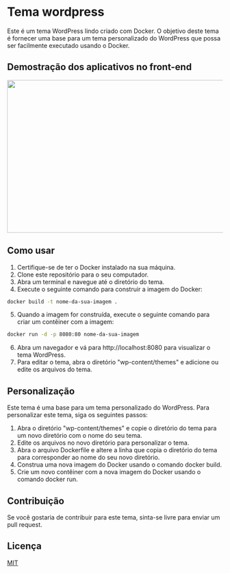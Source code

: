 # Tema wordpress

Este é um tema WordPress lindo criado com Docker. O objetivo deste tema é fornecer uma base para um tema personalizado do WordPress que possa ser facilmente executado usando o Docker.

## Demostração dos aplicativos no front-end

<div style="max-width: 100%; overflow: hidden;">
    <img src="./gifdofunciomaneto.gif" width="725" height="356">
</div>

## Como usar 


1. Certifique-se de ter o Docker instalado na sua máquina.
2. Clone este repositório para o seu computador.
3. Abra um terminal e navegue até o diretório do tema.
4. Execute o seguinte comando para construir a imagem do Docker:

```bash
docker build -t nome-da-sua-imagem .

```
5. Quando a imagem for construída, execute o seguinte comando para criar um contêiner com a imagem:
```bash
docker run -d -p 8080:80 nome-da-sua-imagem

```

6. Abra um navegador e vá para http://localhost:8080 para visualizar o tema WordPress.
7. Para editar o tema, abra o diretório "wp-content/themes" e adicione ou edite os arquivos do tema.

## Personalização

Este tema é uma base para um tema personalizado do WordPress. Para personalizar este tema, siga os seguintes passos:

1. Abra o diretório "wp-content/themes" e copie o diretório do tema para um novo diretório com o nome do seu tema.
2. Edite os arquivos no novo diretório para personalizar o tema.
3. Abra o arquivo Dockerfile e altere a linha que copia o diretório do tema para corresponder ao nome do seu novo diretório.
4. Construa uma nova imagem do Docker usando o comando docker build.
5. Crie um novo contêiner com a nova imagem do Docker usando o comando docker run.


## Contribuição

Se você gostaria de contribuir para este tema, sinta-se livre para enviar um pull request.

## Licença

[MIT](https://choosealicense.com/licenses/mit/)
